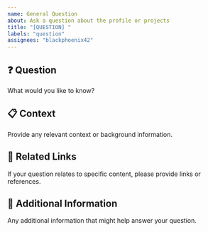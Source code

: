 ```yaml
---
name: General Question
about: Ask a question about the profile or projects
title: "[QUESTION] "
labels: "question"
assignees: "blackphoenix42"
---
```


## ❓ Question

What would you like to know?

## 📋 Context

Provide any relevant context or background information.

## 🔗 Related Links

If your question relates to specific content, please provide links or references.

## 📝 Additional Information

Any additional information that might help answer your question.
